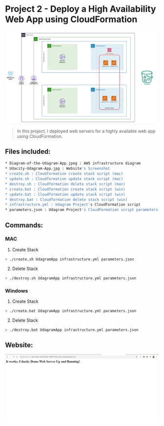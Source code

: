# Project 2 - Deploy a High Availability Web App using CloudFormation 

![Udagram app diagram](Diagram-of-the-Udagram-App.jpeg)

> In this project, I deployed web servers for a highly available web app using CloudFormation.

## Files included:
```sh
* Diagram-of-the-Udagram-App.jpeg : AWS infrastructure diagram
* Udacity-Udagram-App.jpg : Website's Screenshot
* create.sh : Cloudformation create stack script (mac)
* update.sh : Cloudformation update stack script (mac)
* destroy.sh : Cloudformation delete stack script (mac)
* create.bat : Cloudformation create stack script (win)
* update.bat : Cloudformation update stack script (win)
* destroy.bat : Cloudformation delete stack script (win)
* infrastructure.yml : Udagram Project's CloudFormation script
* parameters.json : Udagram Project's CloudFormation script parameters
```
## Commands:

### MAC
1. Create Stack
```sh
> ./create.sh UdagramApp infrastructure.yml parameters.json
```
2. Delete Stack
```sh
> ./destroy.sh UdagramApp infrastructure.yml parameters.json
```

### Windows
1. Create Stack
```sh
> ./create.bat UdagramApp infrastructure.yml parameters.json
```
2. Delete Stack
```sh
> ./destroy.bat UdagramApp infrastructure.yml parameters.json
```

## Website:
![Udagram app diagram](Udacity-Udagram-App.jpg)